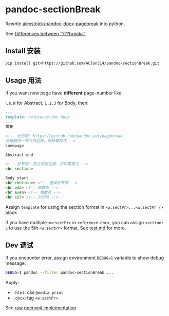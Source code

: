 # pandoc-sectionBreak

Rewrite [alexstoick/pandoc-docx-pagebreak](https://github.com/alexstoick/pandoc-docx-pagebreak/blob/master/pandoc-docx-pagebreak.hs) into python.

See [Differences between "???breaks"](https://support.microsoft.com/en-us/office/insert-a-section-break-eef20fd8-e38c-4ba6-a027-e503bdf8375c)

## Install 安装
```sh
pip install git+https://github.com/AClon314/pandoc-sectionBreak.git
```

## Usage 用法
If you want new page have **different** page-number like:

`Ⅰ,Ⅱ,Ⅲ` for Abstract, `1,2,3` for Body, then:

```markdown
---
template: reference-doc.docx
---
摘要

<!-- 分页符: https://github.com/pandoc-ext/pagebreak
会跟随同一节的页边距、页码等格式 -->
\newpage

Abstract end

<!-- 分节符: 独立的页边距、页码等格式 -->
<br section> 

Body start
<br continue> <!-- 连续分节符 -->
<br odd> <!-- 奇数页 -->
<br even> <!-- 偶数页 -->
<br col> <!-- 分列符 -->
```

Assign `template` for using the section format in `<w:sectPr>...<w:sectPr />` block

If you have multiple `<w:sectPr>` in `reference.docx`, you can assign `section: 5` to use the 5th `<w:sectPr>` format. See [test.md](./tests/test.md) for more.

## Dev 调试

If you encounter error, assign environment `DEBUG=1` variable to show debug message:
```sh
DEBUG=1 pandoc --filter pandoc-sectionBreak ...
```

Apply:

- `.html`: css `@media print`
- `.docx`: tag `<w:sectPr>`

See [raw openxml implementation](https://github.com/jgm/pandoc/discussions/10765)
